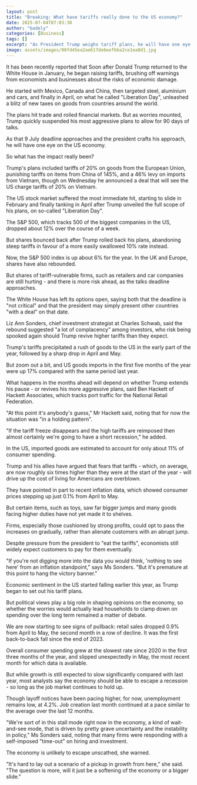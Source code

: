 ```yaml
---
layout: post
title: "Breaking: What have tariffs really done to the US economy?"
date: 2025-07-04T07:03:30
author: "badely"
categories: [Business]
tags: []
excerpt: "As President Trump weighs tariff plans, he will have one eye on the US economy."
image: assets/images/90fd45ea2ae617de6eefbba2ce1ea8d1.jpg
---
```


It has been recently reported that Soon after Donald Trump returned to the White House in January, he began raising tariffs, brushing off warnings from economists and businesses about the risks of economic damage. 

He started with Mexico, Canada and China, then targeted steel, aluminium and cars, and finally in April, on what he called "Liberation Day", unleashed a blitz of new taxes on goods from countries around the world.

The plans hit trade and roiled financial markets. But as worries mounted, Trump quickly suspended his most aggressive plans to allow for 90 days of talks.

As that 9 July deadline approaches and the president crafts his approach, he will have one eye on the US economy. 

So what has the impact really been?

Trump's plans included tariffs of 20% on goods from the European Union, punishing tariffs on items from China of 145%, and a 46% levy on imports from Vietnam, though on Wednesday he announced a deal that will see the US charge tariffs of 20% on Vietnam.

The US stock market suffered the most immediate hit, starting to slide in February and finally tanking in April after Trump unveiled the full scope of his plans, on so-called "Liberation Day". 

The S&P 500, which tracks 500 of the biggest companies in the US, dropped about 12% over the course of a week. 

But shares bounced back after Trump rolled back his plans, abandoning steep tariffs in favour of a more easily swallowed 10% rate instead. 

Now, the S&P 500 index is up about 6% for the year. In the UK and Europe, shares have also rebounded.

But shares of tariff-vulnerable firms, such as retailers and car companies are still hurting - and there is more risk ahead, as the talks deadline approaches. 

The White House has left its options open, saying both that the deadline is "not critical" and that the president may simply present other countries "with a deal" on that date.

Liz Ann Sonders, chief investment strategist at Charles Schwab, said the rebound suggested "a lot of complacency" among investors, who risk being spooked again should Trump revive higher tariffs than they expect.

Trump's tariffs precipitated a rush of goods to the US in the early part of the year, followed by a sharp drop in April and May. 

But zoom out a bit, and US goods imports in the first five months of the year were up 17% compared with the same period last year. 

What happens in the months ahead will depend on whether Trump extends his pause - or revives his more aggressive plans, said Ben Hackett of Hackett Associates, which tracks port traffic for the National Retail Federation.

"At this point it's anybody's guess," Mr Hackett said, noting that for now the situation was "in a holding pattern". 

"If the tariff freeze disappears and the high tariffs are reimposed then almost certainly we're going to have a short recession," he added. 

In the US, imported goods are estimated to account for only about 11% of consumer spending. 

Trump and his allies have argued that fears that tariffs - which, on average, are now roughly six times higher than they were at the start of the year -  will drive up the cost of living for Americans are overblown.

They have pointed in part to recent inflation data, which showed consumer prices stepping up just 0.1% from April to May.

But certain items, such as toys, saw far bigger jumps and many goods facing higher duties have not yet made it to shelves. 

Firms, especially those cushioned by strong profits, could opt to pass the increases on gradually, rather than alienate customers with an abrupt jump.

Despite pressure from the president to "eat the tariffs", economists still widely expect customers to pay for them eventually. 

"If you're not digging more into the data you would think, 'nothing to see here' from an inflation standpoint," says Ms Sonders. "But it's premature at this point to hang the victory banner."

Economic sentiment in the US started falling earlier this year, as Trump began to set out his tariff plans. 

But political views play a big role in shaping opinions on the economy, so whether the worries would actually lead households to clamp down on spending over the long term remained a matter of debate.

We are now starting to see signs of pullback: retail sales dropped 0.9% from April to May, the second month in a row of decline.  It was the first back-to-back fall since the end of 2023.

Overall consumer spending grew at the slowest rate since 2020 in the first three months of the year, and slipped unexpectedly in May, the most recent month for which data is available. 

But while growth is still expected to slow significantly compared with last year, most analysts say the economy should be able to escape a recession - so long as the job market continues to hold up. 

Though layoff notices have been pacing higher, for now, unemployment remains low, at 4.2%. Job creation last month continued at a pace similar to the average over the last 12 months. 

"We're sort of in this stall mode right now in the economy, a kind of wait-and-see mode, that is driven by pretty grave uncertainty and the instability in policy," Ms Sonders said, noting that many firms were responding with a self-imposed "time-out" on hiring and investment.

The economy is unlikely to escape unscathed, she warned.

"It's hard to lay out a scenario of a pickup in growth from here," she said. "The question is more, will it just be a softening of the economy or a bigger slide."

